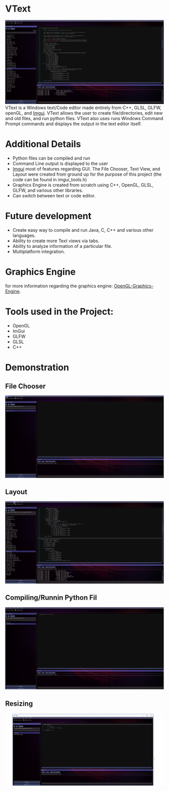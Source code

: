 # VText
![Main Image](git_resources/vtext_dem_0.png)
VText is a Windows text/Code editor made entirely from C++, GLSL, GLFW, openGL, and [Imgui](https://github.com/ocornut/imgui). VText allows the user to create file/directories, edit new and old files, and run python files. VText also uses runs Windows Command Prompt commands and displays the output in the text editor itself.

# Additional Details
* Python files can be compiled and run
* Command Line output is displayed to the user
* [Imgui](https://github.com/ocornut/imgui) most of features regarding GUI. The File Chooser, Text View, and Layout were created from ground up for the purpose of this project (the code can be found in imgui_tools.h)
* Graphics Engine is created from scratch using C++, OpenGL, GLSL, GLFW, and various other libraries.
* Can switch between text or code editor.

# Future development
* Create easy way to compile and run Java, C, C++ and various other languages.
* Ability to create more Text views via tabs.
* Ability to analyze information of a particular file.
* Multiplatform integration.

# Graphics Engine
for more information regarding the graphics engine: [OpenGL-Graphics-Engine](https://github.com/vinaykomaravolu/OpenGL-Graphics-Engine).

# Tools used in the Project:
* OpenGL
* ImGui
* GLFW
* GLSL
* C++

# Demonstration

## File Chooser
![File Chooser Demo](git_resources/vtext_dem_fs.gif)

## Layout
![Layout Demo](git_resources/vtext_dem_widgets.gif)

## Compiling/Runnin Python Fil
![Pyhton demo](git_resources/vtext_dem_py.gif)

## Resizing
![Resizing Demo](git_resources/vtext_dem_size.gif)
